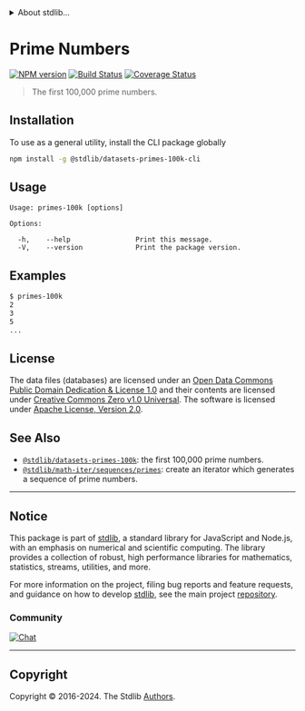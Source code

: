 <!--

@license Apache-2.0

Copyright (c) 2020 The Stdlib Authors.

Licensed under the Apache License, Version 2.0 (the "License");
you may not use this file except in compliance with the License.
You may obtain a copy of the License at

   http://www.apache.org/licenses/LICENSE-2.0

Unless required by applicable law or agreed to in writing, software
distributed under the License is distributed on an "AS IS" BASIS,
WITHOUT WARRANTIES OR CONDITIONS OF ANY KIND, either express or implied.
See the License for the specific language governing permissions and
limitations under the License.

-->


<details>
  <summary>
    About stdlib...
  </summary>
  <p>We believe in a future in which the web is a preferred environment for numerical computation. To help realize this future, we've built stdlib. stdlib is a standard library, with an emphasis on numerical and scientific computation, written in JavaScript (and C) for execution in browsers and in Node.js.</p>
  <p>The library is fully decomposable, being architected in such a way that you can swap out and mix and match APIs and functionality to cater to your exact preferences and use cases.</p>
  <p>When you use stdlib, you can be absolutely certain that you are using the most thorough, rigorous, well-written, studied, documented, tested, measured, and high-quality code out there.</p>
  <p>To join us in bringing numerical computing to the web, get started by checking us out on <a href="https://github.com/stdlib-js/stdlib">GitHub</a>, and please consider <a href="https://opencollective.com/stdlib">financially supporting stdlib</a>. We greatly appreciate your continued support!</p>
</details>

# Prime Numbers

[![NPM version][npm-image]][npm-url] [![Build Status][test-image]][test-url] [![Coverage Status][coverage-image]][coverage-url] <!-- [![dependencies][dependencies-image]][dependencies-url] -->

> The first 100,000 prime numbers.









<section class="cli">



<section class="installation">

## Installation

To use as a general utility, install the CLI package globally

```bash
npm install -g @stdlib/datasets-primes-100k-cli
```

</section>

<!-- CLI usage documentation. -->

<section class="usage">

## Usage

```text
Usage: primes-100k [options]

Options:

  -h,    --help                Print this message.
  -V,    --version             Print the package version.
```

</section>

<!-- /.usage -->

<section class="examples">

## Examples

```bash
$ primes-100k
2
3
5
...
```

</section>

<!-- /.examples -->

</section>

<!-- /.cli -->

<!-- <license> -->

## License

The data files (databases) are licensed under an [Open Data Commons Public Domain Dedication & License 1.0][pddl-1.0] and their contents are licensed under [Creative Commons Zero v1.0 Universal][cc0]. The software is licensed under [Apache License, Version 2.0][apache-license].

<!-- </license> -->

<!-- Section for related `stdlib` packages. Do not manually edit this section, as it is automatically populated. -->

<section class="related">

## See Also

-   <span class="package-name">[`@stdlib/datasets-primes-100k`][@stdlib/datasets-primes-100k]</span><span class="delimiter">: </span><span class="description">the first 100,000 prime numbers.</span>
-   <span class="package-name">[`@stdlib/math-iter/sequences/primes`][@stdlib/math/iter/sequences/primes]</span><span class="delimiter">: </span><span class="description">create an iterator which generates a sequence of prime numbers.</span>

</section>

<!-- /.related -->

<!-- Section for all links. Make sure to keep an empty line after the `section` element and another before the `/section` close. -->


<section class="main-repo" >

* * *

## Notice

This package is part of [stdlib][stdlib], a standard library for JavaScript and Node.js, with an emphasis on numerical and scientific computing. The library provides a collection of robust, high performance libraries for mathematics, statistics, streams, utilities, and more.

For more information on the project, filing bug reports and feature requests, and guidance on how to develop [stdlib][stdlib], see the main project [repository][stdlib].

### Community

[![Chat][chat-image]][chat-url]

---

## Copyright

Copyright &copy; 2016-2024. The Stdlib [Authors][stdlib-authors].

</section>

<!-- /.stdlib -->

<!-- Section for all links. Make sure to keep an empty line after the `section` element and another before the `/section` close. -->

<section class="links">

[npm-image]: http://img.shields.io/npm/v/@stdlib/datasets-primes-100k-cli.svg
[npm-url]: https://npmjs.org/package/@stdlib/datasets-primes-100k-cli

[test-image]: https://github.com/stdlib-js/datasets-primes-100k@v0.2.1/actions/workflows/test.yml/badge.svg?branch=v0.2.1
[test-url]: https://github.com/stdlib-js/datasets-primes-100k@v0.2.1/actions/workflows/test.yml?query=branch:v0.2.1

[coverage-image]: https://img.shields.io/codecov/c/github/stdlib-js/datasets-primes-100k@v0.2.1/main.svg
[coverage-url]: https://codecov.io/github/stdlib-js/datasets-primes-100k@v0.2.1?branch=main

<!--

[dependencies-image]: https://img.shields.io/david/stdlib-js/datasets-primes-100k@v0.2.1.svg
[dependencies-url]: https://david-dm.org/stdlib-js/datasets-primes-100k@v0.2.1/main

-->

[chat-image]: https://img.shields.io/gitter/room/stdlib-js/stdlib.svg
[chat-url]: https://app.gitter.im/#/room/#stdlib-js_stdlib:gitter.im

[stdlib]: https://github.com/stdlib-js/stdlib

[stdlib-authors]: https://github.com/stdlib-js/stdlib/graphs/contributors

[cli-section]: https://github.com/stdlib-js/datasets-primes-100k@v0.2.1#cli
[cli-url]: https://github.com/stdlib-js/datasets-primes-100k@v0.2.1/tree/cli
[@stdlib/datasets-primes-100k]: https://github.com/stdlib-js/datasets-primes-100k@v0.2.1/tree/main

[umd]: https://github.com/umdjs/umd
[es-module]: https://developer.mozilla.org/en-US/docs/Web/JavaScript/Guide/Modules

[deno-url]: https://github.com/stdlib-js/datasets-primes-100k@v0.2.1/tree/deno
[deno-readme]: https://github.com/stdlib-js/datasets-primes-100k@v0.2.1/blob/deno/README.md
[umd-url]: https://github.com/stdlib-js/datasets-primes-100k@v0.2.1/tree/umd
[umd-readme]: https://github.com/stdlib-js/datasets-primes-100k@v0.2.1/blob/umd/README.md
[esm-url]: https://github.com/stdlib-js/datasets-primes-100k@v0.2.1/tree/esm
[esm-readme]: https://github.com/stdlib-js/datasets-primes-100k@v0.2.1/blob/esm/README.md
[branches-url]: https://github.com/stdlib-js/datasets-primes-100k@v0.2.1/blob/main/branches.md

[pddl-1.0]: http://opendatacommons.org/licenses/pddl/1.0/

[cc0]: https://creativecommons.org/publicdomain/zero/1.0

[apache-license]: https://www.apache.org/licenses/LICENSE-2.0

<!-- <related-links> -->

[@stdlib/math/iter/sequences/primes]: https://github.com/stdlib-js/math-iter-sequences-primes

<!-- </related-links> -->

</section>

<!-- /.links -->
